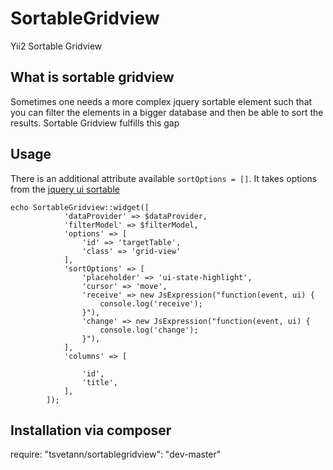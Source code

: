 SortableGridview
================

Yii2 Sortable Gridview

What is sortable gridview
-------------------

Sometimes one needs a more complex jquery sortable element such that you can filter the elements in a bigger database and then be able to sort the results. Sortable Gridview fulfills this gap

Usage
-------------------
There is an additional attribute available `sortOptions = []`. It takes options from the [jquery ui sortable](http://api.jqueryui.com/sortable/)
```
echo SortableGridview::widget([
            'dataProvider' => $dataProvider,
            'filterModel' => $filterModel,
            'options' => [
                'id' => 'targetTable',
                'class' => 'grid-view'
            ],
            'sortOptions' => [
                'placeholder' => 'ui-state-highlight',
                'cursor' => 'move',
                'receive' => new JsExpression("function(event, ui) {
                    console.log('receive');
                }"),
                'change' => new JsExpression("function(event, ui) {
                    console.log('change');
                }"),
            ],
            'columns' => [

                'id',
                'title',
            ],
        ]);
```
        
Installation via composer
-------------------

require: "tsvetann/sortablegridview": "dev-master"
